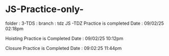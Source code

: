 # JS-Practice-only-


folder : 3-TDS : branch : tdz
JS -TDZ Practice is completed 
Date : 09/02/25  02:18pm 


Hoisting Practice is Completed
Date : 09/02/25  10:12pm


Closure Practice is Completed
Date : 09:02:25  11:44pm